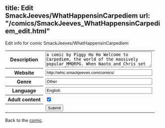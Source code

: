 title: Edit SmackJeeves/WhatHappensinCarpediem
url: "/comics/SmackJeeves_WhatHappensinCarpediem_edit.html"
---
Edit info for comic SmackJeeves/WhatHappensinCarpediem

<form name="comic" action="http://gaepostmail.appspot.com/comic/" method="post">
<table class="comicinfo">
<tr>
<th>Description</th><td><textarea name="description" cols="40" rows="3">a comic by Piggy Ho Ho Welcome to Carpediem, the world of the massively popular MMORPG. When Naoto and Chris set out to find a strong attacker for their party, Kurogawa is not quite what they expected... *This is a BL story*</textarea></td>
</tr>
<tr>
<th>Website</th><td><input type="text" name="url" value="http://whic.smackjeeves.com/comics/" size="40"/></td>
</tr>
<tr>
<th>Genre</th><td><input type="text" name="genre" value="Other" size="40"/></td>
</tr>
<tr>
<th>Language</th><td><input type="text" name="language" value="English" size="40"/></td>
</tr>
<tr>
<th>Adult content</th><td><input type="checkbox" name="adult" value="adult" checked="checked"/></td>
</tr>
<tr>
<th></th><td>
<input type="hidden" name="comic" value="SmackJeeves_WhatHappensinCarpediem" />
<input type="submit" name="submit" value="Submit" />
</td>
</tr>
</table>
</form>

Back to the [comic](SmackJeeves_WhatHappensinCarpediem.html).
